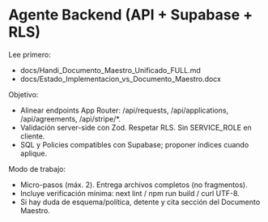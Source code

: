 # Agente Backend (API + Supabase + RLS)

Lee primero:

- docs/Handi_Documento_Maestro_Unificado_FULL.md
- docs/Estado_Implementacion_vs_Documento_Maestro.docx

Objetivo:

- Alinear endpoints App Router: /api/requests, /api/applications, /api/agreements, /api/stripe/\*.
- Validación server-side con Zod. Respetar RLS. Sin SERVICE_ROLE en cliente.
- SQL y Policies compatibles con Supabase; proponer índices cuando aplique.

Modo de trabajo:

- Micro-pasos (máx. 2). Entrega archivos completos (no fragmentos).
- Incluye verificación mínima: next lint / npm run build / curl UTF-8.
- Si hay duda de esquema/política, detente y cita sección del Documento Maestro.
